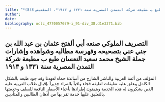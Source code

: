 ```yaml
---
title: "*مخطوطات ومطبوعات : التصريف الملوكي صنعه أبي ألفتح عثمان بن عبد الله بن جني عني بتصحيحه وفهرسة مطالبه وشواهده وإشارات جملة الشيخ محمد سعيد النعسان طبع ب مطبعة شركة التمدن المصرية سنة ١٣٣١ و ١٩١٣*. المقتبس 8(8)"
author: 
date: 
bibliography: oclc_4770057679-i_91-div_38.d1e3371.bib
---
```




##  التصريف الملوكي    صنعه  أبي ألفتح عثمان بن عبد الله بن جني  عني بتصحيحه وفهرسة مطالبه وشواهده وإشارات جملة  الشيخ محمد سعيد النعسان  طبع ب  مطبعة شركة التمدن المصرية   سنة  ١٣٣١  و  ١٩١٣ 


 المؤلف من أئمة العربية والناشر الشارح من أساتذة حماه لعهدنا وقد جود طبعه بالشكل الكامل وعلق عليه تعليقات لطيفة فجاء وافياً بالمراد جديراً بإقبال طلاب العربية عليه الذين يشكرون له هذه الخدمة ويتمنون إطرادها بأحياء الأسفار النافعة للسلف وخدمتها بالتعليق عليها خدمة تقر بها من أذهان الطالبين والمتأدبين. 
